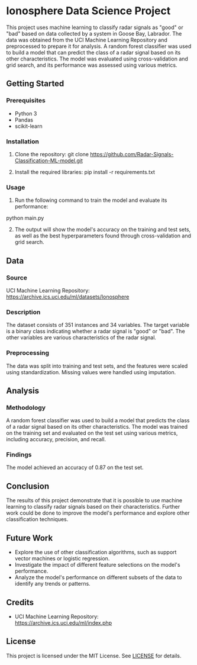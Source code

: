 # Ionosphere Data Science Project

This project uses machine learning to classify radar signals as "good" or "bad" based on data collected by a system in Goose Bay, Labrador. The data was obtained from the UCI Machine Learning Repository and preprocessed to prepare it for analysis. A random forest classifier was used to build a model that can predict the class of a radar signal based on its other characteristics. The model was evaluated using cross-validation and grid search, and its performance was assessed using various metrics.

## Getting Started

### Prerequisites

- Python 3
- Pandas
- scikit-learn

### Installation

1. Clone the repository:
git clone https://github.com/Radar-Signals-Classification-ML-model.git

2. Install the required libraries:
pip install -r requirements.txt

### Usage

1. Run the following command to train the model and evaluate its performance:

python main.py


2. The output will show the model's accuracy on the training and test sets, as well as the best hyperparameters found through cross-validation and grid search.

## Data

### Source

UCI Machine Learning Repository: https://archive.ics.uci.edu/ml/datasets/Ionosphere

### Description

The dataset consists of 351 instances and 34 variables. The target variable is a binary class indicating whether a radar signal is "good" or "bad". The other variables are various characteristics of the radar signal.

### Preprocessing

The data was split into training and test sets, and the features were scaled using standardization. Missing values were handled using imputation.

## Analysis

### Methodology

A random forest classifier was used to build a model that predicts the class of a radar signal based on its other characteristics. The model was trained on the training set and evaluated on the test set using various metrics, including accuracy, precision, and recall.

### Findings

The model achieved an accuracy of 0.87 on the test set.

## Conclusion

The results of this project demonstrate that it is possible to use machine learning to classify radar signals based on their characteristics. Further work could be done to improve the model's performance and explore other classification techniques.

## Future Work

- Explore the use of other classification algorithms, such as support vector machines or logistic regression.
- Investigate the impact of different feature selections on the model's performance.
- Analyze the model's performance on different subsets of the data to identify any trends or patterns.

## Credits

- UCI Machine Learning Repository: https://archive.ics.uci.edu/ml/index.php

## License

This project is licensed under the MIT License. See [LICENSE](LICENSE) for details.


